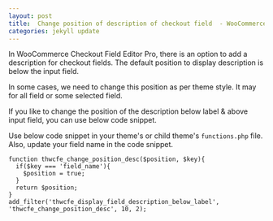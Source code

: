 ```yaml
---
layout: post
title:  Change position of description of checkout field  - WooCommerce Checkout Field Editor Pro
categories: jekyll update
---
```


In WooCommerce Checkout Field Editor Pro, there is an option to add a description for checkout fields. The default position to display description is below the input field.

In some cases, we need to change this position as per theme style. It may for all field or some selected field.

If you like to change the position of the description below label & above input field, you can use below code snippet. 

Use below code snippet in your theme's or child theme's `functions.php` file. Also, update your field name in the code snippet.

	function thwcfe_change_position_desc($position, $key){
	  if($key === 'field_name'){
		$position = true; 
	  }
	  return $position;
	}
	add_filter('thwcfe_display_field_description_below_label', 'thwcfe_change_position_desc', 10, 2);

